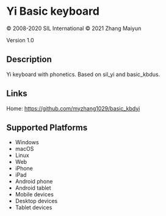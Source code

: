 Yi Basic keyboard
==============

© 2008-2020 SIL International
© 2021 Zhang Maiyun

Version 1.0

Description
-----------

Yi keyboard with phonetics. Based on sil_yi and basic_kbdus.

Links
-----

Home: https://github.com/myzhang1029/basic_kbdyi

Supported Platforms
-------------------
 * Windows
 * macOS
 * Linux
 * Web
 * iPhone
 * iPad
 * Android phone
 * Android tablet
 * Mobile devices
 * Desktop devices
 * Tablet devices

